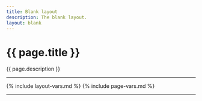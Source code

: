```yaml
---
title: Blank layout
description: The blank layout.
layout: blank
---
```


# {{ page.title }}

{{ page.description }}

---

{% include layout-vars.md %}
{% include page-vars.md %}

---